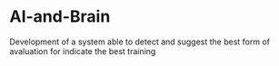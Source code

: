 # AI-and-Brain
Development of a system able to detect and suggest the best form of avaluation for indicate the best training

